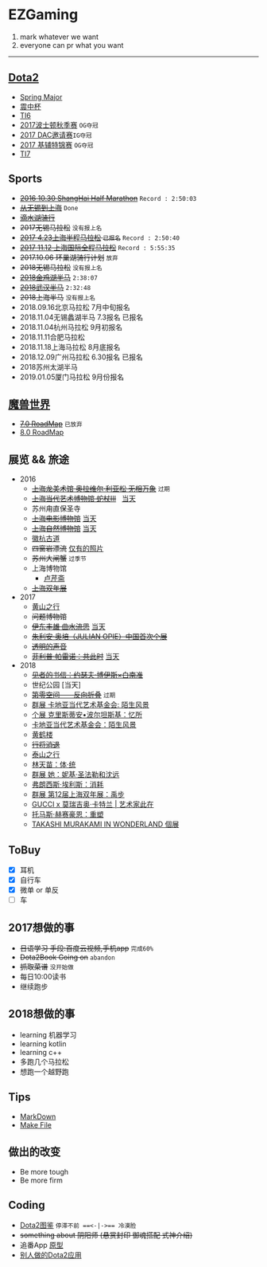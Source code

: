 # EZGaming
  1. mark whatever we want
  2. everyone can pr what you want

-----------------------------------

## [Dota2](http://www.dota2.com.cn)
  - [Spring Major](http://dota2.uuu9.com/spring/m/)
  - [震中杯](http://es.dota2.uuu9.com/Game/145.html)
  - [TI6](./Dota2/TI6.md)
  - [2017波士顿秋季赛](./Dota2/Boston.md) `OG夺冠`
  - [2017 DAC邀请赛](./Dota2/DAC.md)`IG夺冠`
  - [2017 基辅特锦赛](./Dota2/Keiv.md) `OG夺冠`
  - [TI7](./Dota2/TI7.md)

## Sports
  - ~~[2016 10.30 ShangHai Half Marathon](./jpg/2016.10.30Marathon)~~ `Record : 2:50:03`
  - ~~[从无锡到上海](./jpg/004.PNG)~~ `Done`
  - ~~[滴水湖骑行](./2018.4.29滴水湖)~~
  - ~~2017无锡马拉松~~ `没有报上名`
  - ~~[2017 4.23上海半程马拉松](./jpg/2017.4.23Marathon) `已报名`~~ `Record : 2:50:40`
  - ~~[2017 11.12 上海国际全程马拉松](./jpg/2017.11.12Marathon)~~ `Record : 5:55:35`
  - ~~2017.10.06 环巢湖骑行计划~~ `放弃`
  - ~~2018无锡马拉松~~ `没有报上名`
  - ~~[2018金鸡湖半马](./jpg/2018.3.11Marathon)~~ `2:38:07`
  - ~~[2018武汉半马](./jpg/2018.4.15Marathon)~~ `2:32:48`
  - ~~2018上海半马~~ `没有报上名`
  - 2018.09.16北京马拉松 7月中旬报名
  - 2018.11.04无锡蠡湖半马 7.3报名 已报名
  - 2018.11.04杭州马拉松 9月初报名
  - 2018.11.11合肥马拉松
  - 2018.11.18上海马拉松 8月底报名
  - 2018.12.09广州马拉松 6.30报名 已报名
  - 2018苏州太湖半马
  - 2019.01.05厦门马拉松 9月份报名

## [魔兽世界](http://wow.blizzard.cn)
  - ~~[7.0 RoadMap](./WOW/RoadMap.md)~~ `已放弃`
  - [8.0 RoadMap](./WOW/RoadMap8.md)

## 展览 && 旅途
- 2016
  - ~~[上海龙美术馆 奥拉维尔·利亚松 无相万象](http://thelongmuseum.org/cn/exhibition/overview/d81dwA)~~ `过期`
  - ~~[上海当代艺术博物馆 蛇杖III](http://www.powerstationofart.org/cn/exhibition/detail/272fvy.html)~~   [当天](./蛇杖)
  - 苏州甪直保圣寺
  - ~~[上海电影博物馆](http://www.shfilmmuseum.com/)~~ [当天](./电影博物馆)
  - ~~[上海自然博物馆]( http://www.snhm.org.cn/)~~ [当天](./自然博物馆)
  - [徽杭古道](./GoHiking/2016-09-02-徽杭古道)
  - ~~四窗岩漂流~~ [仅有的照片](./jpg/002.JPG)
  - ~~苏州大闸蟹~~ `过季节`
  - 上海博物馆
    - [卢芹斋](http://baike.baidu.com/link?url=-OzU6COwAv7DCSbKgMO_9Z9beuPPuf62spq9F_LhEQNdTB7Q1muwW-UyKBi-CqmMRu_ZahMsTHEkAgfO1n3p8_)
  - ~~[上海双年展](http://www.shanghaibiennale.org/cn/)~~
- 2017
  - [黄山之行](./GoHiking/2017-07-21-黄山)
  - ~~问题博物馆~~
  - ~~[伊东丰雄 曲水流思](http://www.powerstationofart.com/cn/exhibition/TOYO-ITO-ON-THE-STREAM.html)~~  [当天](./伊东丰雄)
  - ~~[朱利安·奥培（JULIAN OPIE）中国首次个展](http://www.bfcsh.com/zh/exhibitions-and-events/3/julian-opie)~~
  - ~~[透明的声音](http://www.minshengart.com/)~~
  - ~~[菲利普·帕雷诺：共此时](http://www.rockbundartmuseum.org/cn/exhibition/overview/c10coyu)~~ [当天](./共此时)
- 2018
  - ~~[见者的书信：约瑟夫·博伊斯×白南准](http://www.howartmuseum.org/article/index/id/263)~~
  - 世纪公园 [当天]
  - ~~[第零空间——反向折叠](http://www.minshengart.com/cn)~~ `过期`
  - [群展 卡地亚当代艺术基金会: 陌生风景](http://www.powerstationofart.org/cn/exhibition/Fondation-Cartier-pour-lart-contemporain-A-Beautiful-Elsewhere-2.html)
  - [个展 克里斯蒂安•波尔坦斯基：忆所](http://www.powerstationofart.org/cn/exhibition/Christian-Boltanski-Storage-Memory.html)
  - [卡地亚当代艺术基金会：陌生风景](https://fondation.cartier.cn/zh/exhibitions/international/fondation-cartier-pour-lart-contemporain-a-beautiful-elsewhere/catalogue)
  - [黄鹤楼](./黄鹤楼)
  - ~~[行将消退](http://www.rockbundartmuseum.org/cn/exhibition/overview/2f0cpyr)~~
  - [泰山之行](./GoHiking/2018-05-21-泰山)
  - [林天苗：体·统](http://www.rockbundartmuseum.org/cn/exhibition/overview/955cqsr)
  - [群展 她：妮基·圣法勒和沈远](http://www.powerstationofart.com/cn/exhibition/PSA-Exhibition-HON.html)
  - [弗朗西斯·埃利斯：消耗](http://www.rockbundartmuseum.org/cn/exhibition/overview/d70cqws)
  - [群展 第12届上海双年展：禹步](http://www.powerstationofart.com/cn/exhibition/The-12th-Shanghai-Biennale-Proregress.html)
  - [GUCCI x 莫瑞吉奥·卡特兰 | 艺术家此在](http://www.yuzmshanghai.org/gucci-x-%E8%8E%AB%E7%91%9E%E5%90%89%E5%A5%A5%C2%B7%E5%8D%A1%E7%89%B9%E5%85%B0-%E8%89%BA%E6%9C%AF%E5%AE%B6%E6%AD%A4%E5%9C%A8/?lang=zh-hans&lang=zh-hans)
  - [托马斯·赫赛豪恩：重塑](http://www.mcam.io/article/gallery_index/23)
  - [TAKASHI MURAKAMI IN WONDERLAND 個展](https://www.perrotin.com/cn/exhibitions/takashi_murakami-takashi-murakami-in-wonderland/7196)
  
## ToBuy
  - [x] 耳机
  - [x] 自行车
  - [x] 微单 or 单反
  - [ ] 车

## 2017想做的事
  - ~~日语学习 手段:百度云视频,手机app~~ `完成60%`
  - ~~Dota2Book Going on~~ `abandon`
  - ~~抓取菜谱~~ `没开始做`
  - 每日10:00读书
  - 继续跑步

## 2018想做的事
 - learning 机器学习
 - learning kotlin
 - learning c++
 - 多跑几个马拉松
 - 想跑一个越野跑

## Tips
  - [MarkDown](./Tips/MarkDown.md)
  - [Make File](./Tips/makefile.md)

## 做出的改变
  - Be more tough
  - Be more firm

## Coding
  - [Dota2图鉴](https://github.com/TouHenYing/Dota2Book) `停滞不前 ==<-|->== 冷漠脸`
  - ~~something about 阴阳师 (悬赏封印 御魂搭配 式神介绍)~~ 
  - 追番App [原型](http://luxun.pro/#/bangumis)
  - [别人做的Dota2应用](https://github.com/uin3566/Dota2Helper)
